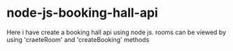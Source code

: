 # node-js-booking-hall-api

Here i have create a booking hall api using node js.
rooms can be viewed by using 'craeteRoom' and 'createBooking' methods
